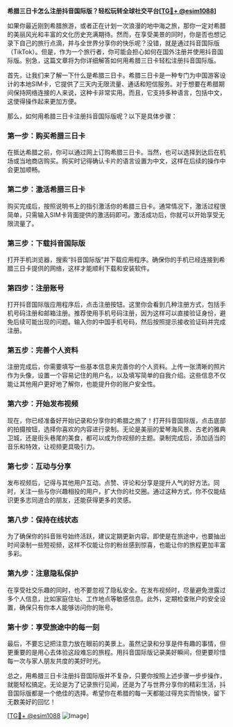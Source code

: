 **希腊三日卡怎么注册抖音国际版？轻松玩转全球社交平台[[TG💪+ @esim1088](https://t.me/s/esim1088)]**

如果你最近刚到希腊旅游，或者正在计划一次浪漫的地中海之旅，那你一定对希腊的美丽风光和丰富的文化历史充满期待。然而，在享受美景的同时，你是否也想记录下自己的旅行点滴，并与全世界分享你的快乐呢？没错，就是通过抖音国际版（TikTok）。但是，作为一个旅行者，你可能会担心如何在国外注册并使用抖音国际版。别急，这篇文章将为你详细解答如何用希腊三日卡轻松注册抖音国际版。

首先，让我们来了解一下什么是希腊三日卡。希腊三日卡是一种专门为中国游客设计的本地SIM卡，它提供了三天内无限流量、通话和短信服务。对于想要在希腊期间保持网络连接的人来说，这种卡非常实用。而且，它支持多种语言，包括中文，这使得操作起来更加方便。

那么，如何用希腊三日卡注册抖音国际版呢？以下是具体步骤：

### **第一步：购买希腊三日卡**
在抵达希腊之前，你可以通过网上订购希腊三日卡。当然，也可以选择到达后在机场或当地商店购买。购买时记得确认卡片的语言设置为中文，这样在后续的操作中会更加顺畅。

### **第二步：激活希腊三日卡**
购买完成后，按照说明书上的指引激活你的希腊三日卡。通常情况下，激活过程很简单，只需输入SIM卡背面提供的激活码即可。激活成功后，你就可以开始享受无限流量了。

### **第三步：下载抖音国际版**
打开手机浏览器，搜索“抖音国际版”并下载应用程序。确保你的手机已经连接到希腊三日卡提供的网络，这样才能顺利下载和安装软件。

### **第四步：注册账号**
打开抖音国际版应用程序后，点击注册按钮。这里你会看到几种注册方式，包括手机号码注册和邮箱注册。推荐使用手机号码注册，因为这样可以直接验证身份，避免后续可能出现的问题。输入你的中国手机号码，然后按照提示接收验证码并完成注册。

### **第五步：完善个人资料**
注册完成后，你需要填写一些基本信息来完善你的个人资料。上传一张清晰的照片作为头像，设置一个容易记住的用户名，以及填写简单的自我介绍。这些信息不仅能让其他用户更好地了解你，也能提升你的账户安全性。

### **第六步：开始发布视频**
现在，你已经准备好开始记录和分享你的希腊之旅了！打开抖音国际版，点击底部的拍摄按钮，选择你喜欢的内容进行录制。无论是美丽的爱琴海风景、古老的雅典卫城，还是街头巷尾的美食，都可以成为你视频的主题。录制完成后，添加适当的音乐和特效，让视频更具吸引力。

### **第七步：互动与分享**
发布视频后，记得与其他用户互动。点赞、评论和分享是提升人气的好方法。同时，关注一些与你兴趣相投的用户，扩大你的社交圈。通过这种方式，你不仅能结识更多志同道合的朋友，还能获得更多的灵感。

### **第八步：保持在线状态**
为了确保你的抖音账号始终活跃，建议定期更新内容。即使是在旅途中，也要抽出时间录制一些短视频，这样不仅能让你的粉丝感到惊喜，也能让你的旅程更加丰富多彩。

### **第九步：注意隐私保护**
在享受社交乐趣的同时，也不要忽视了隐私安全。在发布视频时，尽量避免泄露过多个人信息，比如家庭住址、工作地点等敏感信息。此外，定期检查账户的安全设置，确保只有你本人能够访问你的账号。

### **第十步：享受旅途中的每一刻**
最后，不要忘记把注意力放在眼前的美景上。虽然记录和分享是件有趣的事情，但更重要的是用心去体验这段难忘的旅程。用抖音国际版记录美好瞬间，但更要珍惜每一次与家人朋友共度的美好时光。

总之，用希腊三日卡注册抖音国际版并不复杂，只要你按照上述步骤一步步操作，就能轻松搞定。无论是为了记录旅行见闻，还是为了与世界分享你的精彩生活，抖音国际版都是一个绝佳的选择。希望你在希腊的每一天都能过得充实而愉快，留下无数美好的回忆！

[[TG💪+ @esim1088](https://t.me/s/esim1088) ![Image](https://i.postimg.cc/4NQfJmqS/Snipaste-2025-05-13-00-14-12.png)]